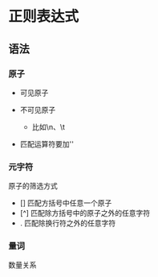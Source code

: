 # 正则表达式
## 语法
### 原子
- 可见原子


- 不可见原子
	- 比如\n、\t

- 匹配运算符要加'\'

### 元字符
原子的筛选方式
- []  匹配方括号中任意一个原子
- [^] 匹配除方括号中的原子之外的任意字符
- . 匹配除换行符之外的任意字符

### 量词
数量关系